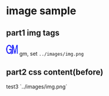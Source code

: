 # image sample

## part1 img tags

![GM](../images/img.png)
gm, set `../images/img.png`

## part2 css content(before)

<p class="gm">test3 `../images/img.png` </p>
